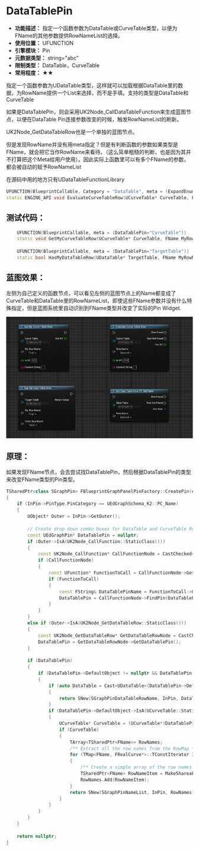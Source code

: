 ﻿# DataTablePin

- **功能描述：** 指定一个函数参数为DataTable或CurveTable类型，以便为FName的其他参数提供RowNameList的选择。
- **使用位置：** UFUNCTION
- **引擎模块：** Pin
- **元数据类型：** string="abc"
- **限制类型：** DataTable，CurveTable
- **常用程度：** ★★

指定一个函数参数为UDataTable类型，这样就可以加载根据DataTable里的数据，为RowName提供一个List来选择，而不是手填。支持的类型是DataTable和CurveTable

如果是DataTablePin，则会采用UK2Node_CallDataTableFunction来生成蓝图节点，以便在DataTable Pin连接参数改变的时候，触发RowNameList的刷新。

UK2Node_GetDataTableRow也是一个单独的蓝图节点。

但是发现RowName并没有用meta指定？但是有判断函数的参数如果类型是FName，就会把它当作RowName来看待。（这么简单粗糙的判断，也是因为其并不打算把这个Meta给用户使用）。因此实际上函数里可以有多个FName的参数，都会被自动的赋予RowNameList

在源码中用的地方只有UDataTableFunctionLibrary

```cpp
UFUNCTION(BlueprintCallable, Category = "DataTable", meta = (ExpandEnumAsExecs="OutResult", DataTablePin="CurveTable"))
static ENGINE_API void EvaluateCurveTableRow(UCurveTable* CurveTable, FName RowName, float InXY, TEnumAsByte<EEvaluateCurveTableResult::Type>& OutResult, float& OutXY,const FString& ContextString);
```

## 测试代码：

```cpp
	UFUNCTION(BlueprintCallable, meta = (DataTablePin="CurveTable"))
	static void GetMyCurveTableRow(UCurveTable* CurveTable, FName MyRowName, float InXY, float& OutXY,const FString& ContextString){}
	
	UFUNCTION(BlueprintCallable, meta = (DataTablePin="TargetTable"))
	static bool HasMyDataTableRow(UDataTable* TargetTable, FName MyRowName,FName OtherRowName){return false;}
```

## 蓝图效果：

左侧为自己定义的函数节点，可以看见左侧的蓝图节点上的Name都变成了CurveTable和DataTable里的RowNameList，即使这些FName参数并没有什么特殊指定，但是蓝图系统里自动识别到FName类型并改变了实际的Pin Widget.

![Untitled](Untitled.png)

## 原理：

如果发现FName节点，会去尝试找DataTablePin，然后根据DataTablePin的类型来改变FName类型的Pin类型。

```cpp
TSharedPtr<class SGraphPin> FBlueprintGraphPanelPinFactory::CreatePin(class UEdGraphPin* InPin) const
{
	if (InPin->PinType.PinCategory == UEdGraphSchema_K2::PC_Name)
	{
		UObject* Outer = InPin->GetOuter();

		// Create drop down combo boxes for DataTable and CurveTable RowName pins
		const UEdGraphPin* DataTablePin = nullptr;
		if (Outer->IsA(UK2Node_CallFunction::StaticClass()))
		{
			const UK2Node_CallFunction* CallFunctionNode = CastChecked<UK2Node_CallFunction>(Outer);
			if (CallFunctionNode)
			{
				const UFunction* FunctionToCall = CallFunctionNode->GetTargetFunction();
				if (FunctionToCall)
				{
					const FString& DataTablePinName = FunctionToCall->GetMetaData(FBlueprintMetadata::MD_DataTablePin);
					DataTablePin = CallFunctionNode->FindPin(DataTablePinName);
				}
			}
		}
		else if (Outer->IsA(UK2Node_GetDataTableRow::StaticClass()))
		{
			const UK2Node_GetDataTableRow* GetDataTableRowNode = CastChecked<UK2Node_GetDataTableRow>(Outer);
			DataTablePin = GetDataTableRowNode->GetDataTablePin();
		}

		if (DataTablePin)
		{
			if (DataTablePin->DefaultObject != nullptr && DataTablePin->LinkedTo.Num() == 0)
			{
				if (auto DataTable = Cast<UDataTable>(DataTablePin->DefaultObject))
				{
					return SNew(SGraphPinDataTableRowName, InPin, DataTable);
				}
				if (DataTablePin->DefaultObject->IsA(UCurveTable::StaticClass()))
				{
					UCurveTable* CurveTable = (UCurveTable*)DataTablePin->DefaultObject;
					if (CurveTable)
					{
						TArray<TSharedPtr<FName>> RowNames;
						/** Extract all the row names from the RowMap */
						for (TMap<FName, FRealCurve*>::TConstIterator Iterator(CurveTable->GetRowMap()); Iterator; ++Iterator)
						{
							/** Create a simple array of the row names */
							TSharedPtr<FName> RowNameItem = MakeShareable(new FName(Iterator.Key()));
							RowNames.Add(RowNameItem);
						}
						return SNew(SGraphPinNameList, InPin, RowNames);
					}
				}
			}
		}
	}

	return nullptr;
}

```
